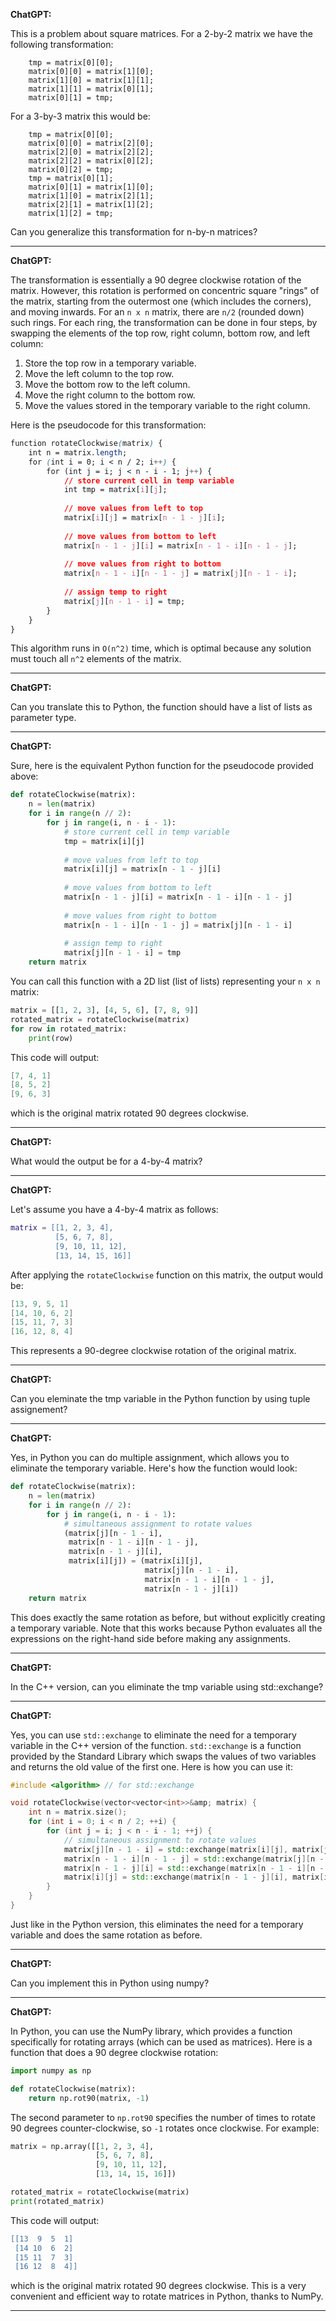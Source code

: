 **ChatGPT:**

This is a problem about square matrices.  For a 2-by-2 matrix we have
the following transformation:

```
    tmp = matrix[0][0];
    matrix[0][0] = matrix[1][0];
    matrix[1][0] = matrix[1][1];
    matrix[1][1] = matrix[0][1];
    matrix[0][1] = tmp;
```

For a 3-by-3 matrix this would be:

```
    tmp = matrix[0][0];
    matrix[0][0] = matrix[2][0];
    matrix[2][0] = matrix[2][2];
    matrix[2][2] = matrix[0][2];
    matrix[0][2] = tmp;
    tmp = matrix[0][1];
    matrix[0][1] = matrix[1][0];
    matrix[1][0] = matrix[2][1];
    matrix[2][1] = matrix[1][2];
    matrix[1][2] = tmp;
```

Can you generalize this transformation for n-by-n matrices?

------------------

**ChatGPT:**

The transformation is essentially a 90 degree clockwise rotation of the matrix. However, this rotation is performed on concentric square "rings" of the matrix, starting from the outermost one (which includes the corners), and moving inwards.
For an `n x n` matrix, there are `n/2` (rounded down) such rings. For each ring, the transformation can be done in four steps, by swapping the elements of the top row, right column, bottom row, and left column:

1. Store the top row in a temporary variable.
2. Move the left column to the top row.
3. Move the bottom row to the left column.
4. Move the right column to the bottom row.
5. Move the values stored in the temporary variable to the right column.

Here is the pseudocode for this transformation:
```css
function rotateClockwise(matrix) {
    int n = matrix.length;
    for (int i = 0; i < n / 2; i++) {
        for (int j = i; j < n - i - 1; j++) {
            // store current cell in temp variable
            int tmp = matrix[i][j];
 
            // move values from left to top
            matrix[i][j] = matrix[n - 1 - j][i];
 
            // move values from bottom to left
            matrix[n - 1 - j][i] = matrix[n - 1 - i][n - 1 - j];
 
            // move values from right to bottom
            matrix[n - 1 - i][n - 1 - j] = matrix[j][n - 1 - i];
 
            // assign temp to right
            matrix[j][n - 1 - i] = tmp;
        }
    }
}

```
This algorithm runs in `O(n^2)` time, which is optimal because any solution must touch all `n^2` elements of the matrix.


------------------

**ChatGPT:**

Can you translate this to Python, the function should have a list of lists as parameter type.

------------------

**ChatGPT:**

Sure, here is the equivalent Python function for the pseudocode provided above:
```python
def rotateClockwise(matrix):
    n = len(matrix)
    for i in range(n // 2):
        for j in range(i, n - i - 1):
            # store current cell in temp variable
            tmp = matrix[i][j]
 
            # move values from left to top
            matrix[i][j] = matrix[n - 1 - j][i]
 
            # move values from bottom to left
            matrix[n - 1 - j][i] = matrix[n - 1 - i][n - 1 - j]
 
            # move values from right to bottom
            matrix[n - 1 - i][n - 1 - j] = matrix[j][n - 1 - i]
 
            # assign temp to right
            matrix[j][n - 1 - i] = tmp
    return matrix

```
You can call this function with a 2D list (list of lists) representing your `n x n` matrix:
```python
matrix = [[1, 2, 3], [4, 5, 6], [7, 8, 9]]
rotated_matrix = rotateClockwise(matrix)
for row in rotated_matrix:
    print(row)

```
This code will output:
```csharp
[7, 4, 1]
[8, 5, 2]
[9, 6, 3]

```
which is the original matrix rotated 90 degrees clockwise.


------------------

**ChatGPT:**

What would the output be for a 4-by-4 matrix?

------------------

**ChatGPT:**

Let's assume you have a 4-by-4 matrix as follows:
```lua
matrix = [[1, 2, 3, 4],
          [5, 6, 7, 8],
          [9, 10, 11, 12],
          [13, 14, 15, 16]]

```
After applying the `rotateClockwise` function on this matrix, the output would be:
```csharp
[13, 9, 5, 1]
[14, 10, 6, 2]
[15, 11, 7, 3]
[16, 12, 8, 4]

```
This represents a 90-degree clockwise rotation of the original matrix.


------------------

**ChatGPT:**

Can you eleminate the tmp variable in the Python function by using tuple assignement?

------------------

**ChatGPT:**

Yes, in Python you can do multiple assignment, which allows you to eliminate the temporary variable. Here's how the function would look:
```python
def rotateClockwise(matrix):
    n = len(matrix)
    for i in range(n // 2):
        for j in range(i, n - i - 1):
            # simultaneous assignment to rotate values
            (matrix[j][n - 1 - i],
             matrix[n - 1 - i][n - 1 - j],
             matrix[n - 1 - j][i],
             matrix[i][j]) = (matrix[i][j],
                              matrix[j][n - 1 - i],
                              matrix[n - 1 - i][n - 1 - j],
                              matrix[n - 1 - j][i])
    return matrix

```
This does exactly the same rotation as before, but without explicitly creating a temporary variable. Note that this works because Python evaluates all the expressions on the right-hand side before making any assignments.


------------------

**ChatGPT:**

In the C++ version, can you eliminate the tmp variable using std::exchange?

------------------

**ChatGPT:**

Yes, you can use `std::exchange` to eliminate the need for a temporary variable in the C++ version of the function. `std::exchange` is a function provided by the Standard Library which swaps the values of two variables and returns the old value of the first one. Here is how you can use it:
```c++
#include <algorithm> // for std::exchange

void rotateClockwise(vector<vector<int>>&amp; matrix) {
    int n = matrix.size();
    for (int i = 0; i < n / 2; ++i) {
        for (int j = i; j < n - i - 1; ++j) {
            // simultaneous assignment to rotate values
            matrix[j][n - 1 - i] = std::exchange(matrix[i][j], matrix[j][n - 1 - i]);
            matrix[n - 1 - i][n - 1 - j] = std::exchange(matrix[j][n - 1 - i], matrix[n - 1 - i][n - 1 - j]);
            matrix[n - 1 - j][i] = std::exchange(matrix[n - 1 - i][n - 1 - j], matrix[n - 1 - j][i]);
            matrix[i][j] = std::exchange(matrix[n - 1 - j][i], matrix[i][j]);
        }
    }
}

```
Just like in the Python version, this eliminates the need for a temporary variable and does the same rotation as before.


------------------

**ChatGPT:**

Can you implement this in Python using numpy?

------------------

**ChatGPT:**

In Python, you can use the NumPy library, which provides a function specifically for rotating arrays (which can be used as matrices). Here is a function that does a 90 degree clockwise rotation:
```python
import numpy as np

def rotateClockwise(matrix):
    return np.rot90(matrix, -1)

```
The second parameter to `np.rot90` specifies the number of times to rotate 90 degrees counter-clockwise, so `-1` rotates once clockwise.
For example:
```python
matrix = np.array([[1, 2, 3, 4],
                   [5, 6, 7, 8],
                   [9, 10, 11, 12],
                   [13, 14, 15, 16]])

rotated_matrix = rotateClockwise(matrix)
print(rotated_matrix)

```
This code will output:
```lua
[[13  9  5  1]
 [14 10  6  2]
 [15 11  7  3]
 [16 12  8  4]]

```
which is the original matrix rotated 90 degrees clockwise. This is a very convenient and efficient way to rotate matrices in Python, thanks to NumPy.


------------------

